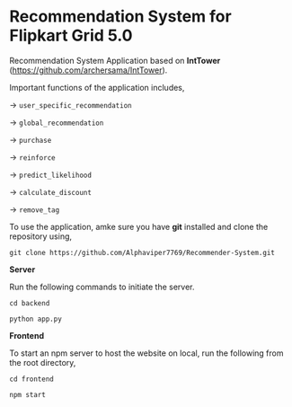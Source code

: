 # Recommendation System for Flipkart Grid 5.0

Recommendation System Application based on **IntTower** (https://github.com/archersama/IntTower).

Important functions of the application includes,

-> `user_specific_recommendation`

-> `global_recommendation`

-> `purchase`

-> `reinforce`

-> `predict_likelihood`

-> `calculate_discount`

-> `remove_tag`

To use the application, amke sure you have **git** installed and clone the repository using,

`git clone https://github.com/Alphaviper7769/Recommender-System.git`

**Server**

Run the following commands to initiate the server.

`cd backend`

`python app.py`

**Frontend**

To start an npm server to host the website on local, run the following from the root directory,

`cd frontend`

`npm start`
